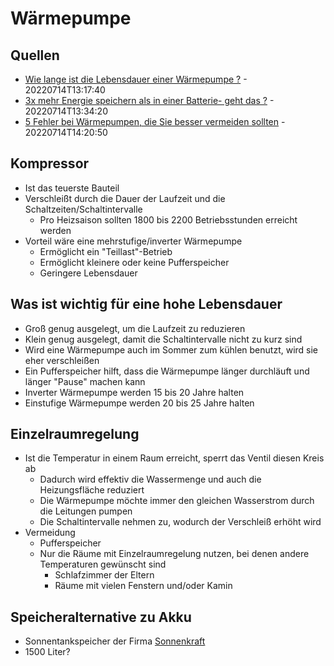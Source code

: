 # Wärmepumpe

## Quellen

* [Wie lange ist die Lebensdauer einer Wärmepumpe ?](https://www.youtube.com/watch?v=HGs5jyWiq2o) - 20220714T13:17:40
* [3x mehr Energie speichern als in einer Batterie- geht das ?](https://www.youtube.com/watch?v=CukTgZJaQ14) - 20220714T13:34:20
* [5 Fehler bei Wärmepumpen, die Sie besser vermeiden sollten](https://www.youtube.com/watch?v=wTI54ko0LJQ) - 20220714T14:20:50

## Kompressor

* Ist das teuerste Bauteil
* Verschleißt durch die Dauer der Laufzeit und die Schaltzeiten/Schaltintervalle
  * Pro Heizsaison sollten 1800 bis 2200 Betriebsstunden erreicht werden
* Vorteil wäre eine mehrstufige/inverter Wärmepumpe
  * Ermöglicht ein "Teillast"-Betrieb
  * Ermöglicht kleinere oder keine Pufferspeicher
  * Geringere Lebensdauer

## Was ist wichtig für eine hohe Lebensdauer

* Groß genug ausgelegt, um die Laufzeit zu reduzieren
* Klein genug ausgelegt, damit die Schaltintervalle nicht zu kurz sind
* Wird eine Wärmepumpe auch im Sommer zum kühlen benutzt, wird sie eher verschleißen
* Ein Pufferspeicher hilft, dass die Wärmepumpe länger durchläuft und länger "Pause" machen kann
* Inverter Wärmepumpe werden 15 bis 20 Jahre halten
* Einstufige Wärmepumpe werden 20 bis 25 Jahre halten

## Einzelraumregelung

* Ist die Temperatur in einem Raum erreicht, sperrt das Ventil diesen Kreis ab
  * Dadurch wird effektiv die Wassermenge und auch die Heizungsfläche reduziert
  * Die Wärmepumpe möchte immer den gleichen Wasserstrom durch die Leitungen pumpen
  * Die Schaltintervalle nehmen zu, wodurch der Verschleiß erhöht wird
* Vermeidung
  * Pufferspeicher
  * Nur die Räume mit Einzelraumregelung nutzen, bei denen andere Temperaturen gewünscht sind
    * Schlafzimmer der Eltern
    * Räume mit vielen Fenstern und/oder Kamin

## Speicheralternative zu Akku

* Sonnentankspeicher der Firma [Sonnenkraft](https://www.sonnenkraft.com/de/)
* 1500 Liter?

